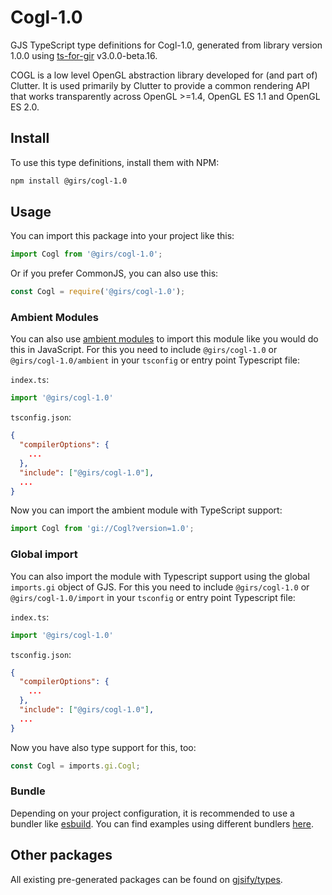 
# Cogl-1.0

GJS TypeScript type definitions for Cogl-1.0, generated from library version 1.0.0 using [ts-for-gir](https://github.com/gjsify/ts-for-gir) v3.0.0-beta.16.

COGL is a low level OpenGL abstraction library developed for (and part of) Clutter. It is used primarily by Clutter to provide a common rendering API that works transparently across OpenGL >=1.4, OpenGL ES 1.1 and OpenGL ES 2.0.

## Install

To use this type definitions, install them with NPM:
```bash
npm install @girs/cogl-1.0
```

## Usage

You can import this package into your project like this:
```ts
import Cogl from '@girs/cogl-1.0';
```

Or if you prefer CommonJS, you can also use this:
```ts
const Cogl = require('@girs/cogl-1.0');
```

### Ambient Modules

You can also use [ambient modules](https://github.com/gjsify/ts-for-gir/tree/main/packages/cli#ambient-modules) to import this module like you would do this in JavaScript.
For this you need to include `@girs/cogl-1.0` or `@girs/cogl-1.0/ambient` in your `tsconfig` or entry point Typescript file:

`index.ts`:
```ts
import '@girs/cogl-1.0'
```

`tsconfig.json`:
```json
{
  "compilerOptions": {
    ...
  },
  "include": ["@girs/cogl-1.0"],
  ...
}
```

Now you can import the ambient module with TypeScript support: 

```ts
import Cogl from 'gi://Cogl?version=1.0';
```


### Global import

You can also import the module with Typescript support using the global `imports.gi` object of GJS.
For this you need to include `@girs/cogl-1.0` or `@girs/cogl-1.0/import` in your `tsconfig` or entry point Typescript file:

`index.ts`:
```ts
import '@girs/cogl-1.0'
```

`tsconfig.json`:
```json
{
  "compilerOptions": {
    ...
  },
  "include": ["@girs/cogl-1.0"],
  ...
}
```

Now you have also type support for this, too:

```ts
const Cogl = imports.gi.Cogl;
```

### Bundle

Depending on your project configuration, it is recommended to use a bundler like [esbuild](https://esbuild.github.io/). You can find examples using different bundlers [here](https://github.com/gjsify/ts-for-gir/tree/main/examples).

## Other packages

All existing pre-generated packages can be found on [gjsify/types](https://github.com/gjsify/types).

